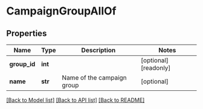 # CampaignGroupAllOf

## Properties
Name | Type | Description | Notes
------------ | ------------- | ------------- | -------------
**group_id** | **int** |  | [optional] [readonly] 
**name** | **str** | Name of the campaign group | [optional] 

[[Back to Model list]](../README.md#documentation-for-models) [[Back to API list]](../README.md#documentation-for-api-endpoints) [[Back to README]](../README.md)



